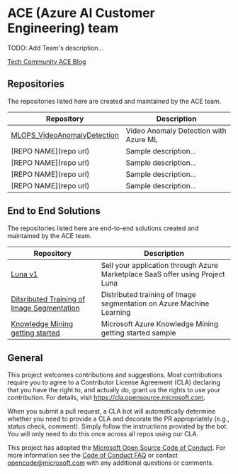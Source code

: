 
# ACE (Azure AI Customer Engineering) team
TODO: Add Team's description...

[Tech Community ACE Blog](https://techcommunity.microsoft.com/t5/ai-customer-engineering-team/bg-p/AICustomerEngineeringTeam)

## Repositories
The repositories listed here are created and maintained by the ACE team.

| Repository                                | Description                                                                                                                          |
| ----------------------------------------- | ------------------------------------------------------------------------------------------------------------------------------------ |
| [MLOPS_VideoAnomalyDetection](https://github.com/Microsoft/MLOps_VideoAnomalyDetection) | Video Anomaly Detection with Azure ML |
| [REPO NAME](repo url) | Sample description... |
| [REPO NAME](repo url) | Sample description... |
| [REPO NAME](repo url) | Sample description... |
| [REPO NAME](repo url) | Sample description... |

## End to End Solutions
The repositories listed here are end-to-end solutions created and maintained by the ACE team.

| Repository                                | Description                                                                                                                          |
| ----------------------------------------- | ------------------------------------------------------------------------------------------------------------------------------------ |
| [Luna v1](https://github.com/Azure/ace-luna) | Sell your application through Azure Marketplace SaaS offer using Project Luna |
| [Ditsributed Training of Image Segmentation](https://github.com/Azure/ace-dtis) | Distributed training of Image segmentation on Azure Machine Learning |
| [Knowledge Mining getting started](https://github.com/Azure/ace-kma) | Microsoft Azure Knowledge Mining getting started sample |

## General
This project welcomes contributions and suggestions.  Most contributions require you to agree to a
Contributor License Agreement (CLA) declaring that you have the right to, and actually do, grant us
the rights to use your contribution. For details, visit https://cla.opensource.microsoft.com.

When you submit a pull request, a CLA bot will automatically determine whether you need to provide
a CLA and decorate the PR appropriately (e.g., status check, comment). Simply follow the instructions
provided by the bot. You will only need to do this once across all repos using our CLA.

This project has adopted the [Microsoft Open Source Code of Conduct](https://opensource.microsoft.com/codeofconduct/).
For more information see the [Code of Conduct FAQ](https://opensource.microsoft.com/codeofconduct/faq/) or
contact [opencode@microsoft.com](mailto:opencode@microsoft.com) with any additional questions or comments.
